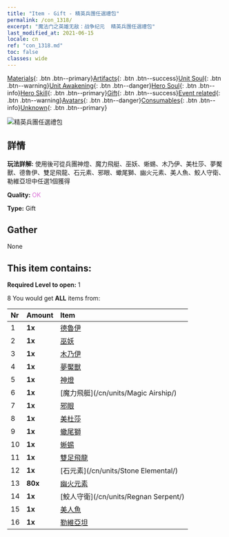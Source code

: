 ```yaml
---
title: "Item - Gift - 精英兵團任選禮包"
permalink: /con_1318/
excerpt: "魔法门之英雄无敌：战争纪元  精英兵團任選禮包"
last_modified_at: 2021-06-15
locale: cn
ref: "con_1318.md"
toc: false
classes: wide
---
```

 [Materials](/ItemsCN/){: .btn .btn--primary}[Artifacts](/ItemsCN/Artifacts/){: .btn .btn--success}[Unit Soul](/ItemsCN/UnitSoul/){: .btn .btn--warning}[Unit Awakening](/ItemsCN/UnitAwakening/){: .btn .btn--danger}[Hero Soul](/ItemsCN/HeroSoul/){: .btn .btn--info}[Hero Skill](/ItemsCN/HeroSkill/){: .btn .btn--primary}[Gift](/ItemsCN/Gift/){: .btn .btn--success}[Event related](/ItemsCN/Events/){: .btn .btn--warning}[Avatars](/ItemsCN/Avatars/){: .btn .btn--danger}[Consumables](/ItemsCN/Consumables/){: .btn .btn--info}[Unknown](/ItemsCN/Unknown/){: .btn .btn--primary}

 ![精英兵團任選禮包](/images/t/i_907375.png)

## 詳情
 **玩法詳解:** 使用後可從兵團神燈、魔力飛艇、巫妖、蜥蜴、木乃伊、美杜莎、夢魘獸、德魯伊、雙足飛龍、石元素、邪眼、蠍尾獅、幽火元素、美人魚、鮫人守衛、勒維亞坦中任選1個獲得

 **Quality:** <span style="color: #DA70D6">OK</span>

 **Type:** Gift

## Gather

  None

## This item contains:

 **Required Level to open:** 1

 8 You would get **ALL** items  from:

  | Nr | Amount |     Item    |
  |:---|:-------|:------------|
  | 1 |  **1x** | [德魯伊](/cn/units/Druid/) |  | 
  | 2 |  **1x** | [巫妖](/cn/units/Lich/) |  | 
  | 3 |  **1x** | [木乃伊](/cn/units/Mummy/) |  | 
  | 4 |  **1x** | [夢魘獸](/cn/units/Nightmare/) |  | 
  | 5 |  **1x** | [神燈](/cn/units/Genie/) |  | 
  | 6 |  **1x** | [魔力飛艇](/cn/units/Magic Airship/) |  | 
  | 7 |  **1x** | [邪眼](/cn/units/Beholder/) |  | 
  | 8 |  **1x** | [美杜莎](/cn/units/Medusa/) |  | 
  | 9 |  **1x** | [蠍尾獅](/cn/units/Manticore/) |  | 
  | 10 |  **1x** | [蜥蜴](/cn/units/Basilisk/) |  | 
  | 11 |  **1x** | [雙足飛龍](/cn/units/Wyvern/) |  | 
  | 12 |  **1x** | [石元素](/cn/units/Stone Elemental/) |  | 
  | 13 |  **80x** | [幽火元素](/cn/Items/unt_265/) |  | 
  | 14 |  **1x** | [鮫人守衛](/cn/units/Regnan Serpent/) |  | 
  | 15 |  **1x** | [美人魚](/cn/units/Mermaid/) |  | 
  | 16 |  **1x** | [勒維亞坦](/cn/units/Revyaratan/) |  | 
